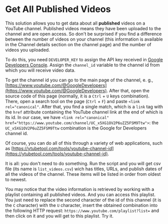 # Get All Published Videos
This solution allows you to get data about all **published** videos on a YouTube channel. Published videos means they have been uploaded to the channel and are open access. So don't be surprised if you find a difference between the number of videos on your channel (this information is available in the Channel details section on the channel page) and the number of videos you uploaded.

To do this, you need `DEVELOPER_KEY` to assign the API key received in [Google Developers Console](https://console.cloud.google.com/apis/credentials). Assign the `channel_id` variable to the channel id from which you will receive video data.

To get the channel id you can go to the main page of the channel, e. g., [https://www.youtube.com/@GoogleDevelopers](https://www.youtube.com/@GoogleDevelopers). After that, open the source code of this page (normally, it is a `Ctrl` + `U` keys combination). There, open a search tool on the page (`Ctrl` + `F`) and paste `<link rel="canonical"`. After that, you find a single match, which is a `link` tag with the `href` attribute containing the YouTube channel link at the end of which is its id. In our case, we have `<link rel="canonical" href="https://www.youtube.com/channel/UC_x5XG1OV2P6uZZ5FSM9Ttw">`: the `UC_x5XG1OV2P6uZZ5FSM9Ttw` combination is the Google for Developers channel id.

Of course, you can do all of this through a variety of web applications, such as [https://ytubetool.com/tools/youtube-channel-id](https://ytubetool.com/tools/youtube-channel-id).

It is all: you don't need to do something. Run the script and you will get csv file (its name is `list_videos.csv`) wich has titles, URLs, and publish dates of all the videos of the channel. These items will be listed in order from oldest to newest.

You may notice that the video information is retrieved by working with a playlist containing all published videos. And you can access this playlist. You just need to replace the second character of the id of this channel (it is the `C` character) with the `U` character, insert the obtained combination into the following HTTP request: `https://www.youtube.com/playlist?list=` and then click on it and you will get to this playlist. Try it.
